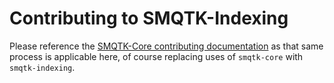 Contributing to SMQTK-Indexing
==============================

Please reference the [SMQTK-Core contributing documentation](https://github.com/Kitware/SMQTK-Core/blob/master/CONTRIBUTING.md)
as that same process is applicable here, of course replacing uses of `smqtk-core` with
`smqtk-indexing`.
